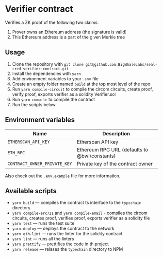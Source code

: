 # Verifier contract

Verifies a ZK proof of the following two claims:

1. Prover owns an Ethereum address (the signature is valid)
2. This Ethereum address is a part of the given Merkle tree

## Usage

1. Clone the repository with `git clone git@github.com:BigWhaleLabs/seal-cred-verifier-contract.git`
2. Install the dependencies with `yarn`
3. Add environment variables to your `.env` file
4. Create an empty folder named `build` at the top most level of the repo
5. Run `yarn compile-circuit` to compile the circom circuits, create proof, verify proof, exports verifier as a solidity Verifier.sol
6. Run `yarn compile` to compile the contract
7. Run the scripts below

## Environment variables

| Name                         | Description                                   |
| ---------------------------- | --------------------------------------------- |
| `ETHERSCAN_API_KEY`          | Etherscan API key                             |
| `ETH_RPC`                    | Ethereum RPC URL (defaults to @bwl/constants) |
| `CONTRACT_OWNER_PRIVATE_KEY` | Private key of the contract owner             |

Also check out the `.env.example` file for more information.

## Available scripts

- `yarn build` — compiles the contract ts interface to the `typechain` directory
- `yarn compile-erc721` and `yarn compile-email` - compiles the circom circuits, creates proof, verifies proof, exports verifier as a solidity file
- `yarn test` — runs the test suite
- `yarn deploy` — deploys the contract to the network
- `yarn eth-lint` — runs the linter for the solidity contract
- `yarn lint` — runs all the linters
- `yarn prettify` — prettifies the code in th project
- `yarn release` — relases the `typechain` directory to NPM
